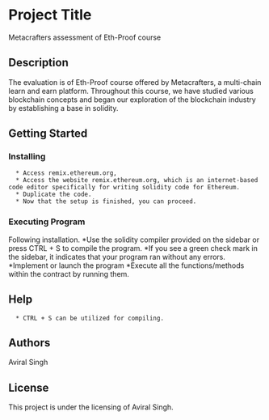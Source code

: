 # Project Title
Metacrafters assessment of Eth-Proof course

## Description
The evaluation is of Eth-Proof course offered by Metacrafters, a multi-chain learn and earn platform. Throughout this course, we have studied various blockchain concepts and began our exploration of the blockchain industry by establishing a base in solidity.

## Getting Started
### Installing
      * Access remix.ethereum.org,
      * Access the website remix.ethereum.org, which is an internet-based code editor specifically for writing solidity code for Ethereum.
      * Duplicate the code.
      * Now that the setup is finished, you can proceed.

      
### Executing Program
Following installation.
*Use the solidity compiler provided on the sidebar or press CTRL + S to compile the program.
*If you see a green check mark in the sidebar, it indicates that your program ran without any errors.
*Implement or launch the program
*Execute all the functions/methods within the contract by running them.
## Help
      * CTRL + S can be utilized for compiling.

## Authors
Aviral Singh

## License
This project is under the licensing of Aviral Singh.

